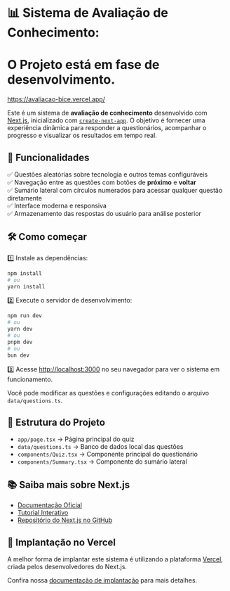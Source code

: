 # 📊 Sistema de Avaliação de Conhecimento: 
# O Projeto está em fase de desenvolvimento.
https://avaliacao-bice.vercel.app/

Este é um sistema de **avaliação de conhecimento** desenvolvido com [Next.js](https://nextjs.org), inicializado com [`create-next-app`](https://nextjs.org/docs/app/api-reference/cli/create-next-app). O objetivo é fornecer uma experiência dinâmica para responder a questionários, acompanhar o progresso e visualizar os resultados em tempo real.

## 🚀 Funcionalidades

✅ Questões aleatórias sobre tecnologia e outros temas configuráveis  
✅ Navegação entre as questões com botões de **próximo** e **voltar**  
✅ Sumário lateral com círculos numerados para acessar qualquer questão diretamente  
✅ Interface moderna e responsiva  
✅ Armazenamento das respostas do usuário para análise posterior  

## 🛠 Como começar

1️⃣ Instale as dependências:

```bash
npm install
# ou
yarn install
```

2️⃣ Execute o servidor de desenvolvimento:

```bash
npm run dev
# ou
yarn dev
# ou
pnpm dev
# ou
bun dev
```

3️⃣ Acesse [http://localhost:3000](http://localhost:3000) no seu navegador para ver o sistema em funcionamento.

Você pode modificar as questões e configurações editando o arquivo `data/questions.ts`.

## 🎯 Estrutura do Projeto

- `app/page.tsx` → Página principal do quiz  
- `data/questions.ts` → Banco de dados local das questões  
- `components/Quiz.tsx` → Componente principal do questionário  
- `components/Summary.tsx` → Componente do sumário lateral  

## 📚 Saiba mais sobre Next.js

- [Documentação Oficial](https://nextjs.org/docs)  
- [Tutorial Interativo](https://nextjs.org/learn)  
- [Repositório do Next.js no GitHub](https://github.com/vercel/next.js)  

## 🚀 Implantação no Vercel

A melhor forma de implantar este sistema é utilizando a plataforma [Vercel](https://vercel.com/new?utm_medium=default-template&filter=next.js&utm_source=create-next-app&utm_campaign=create-next-app-readme), criada pelos desenvolvedores do Next.js.

Confira nossa [documentação de implantação](https://nextjs.org/docs/app/building-your-application/deploying) para mais detalhes.
